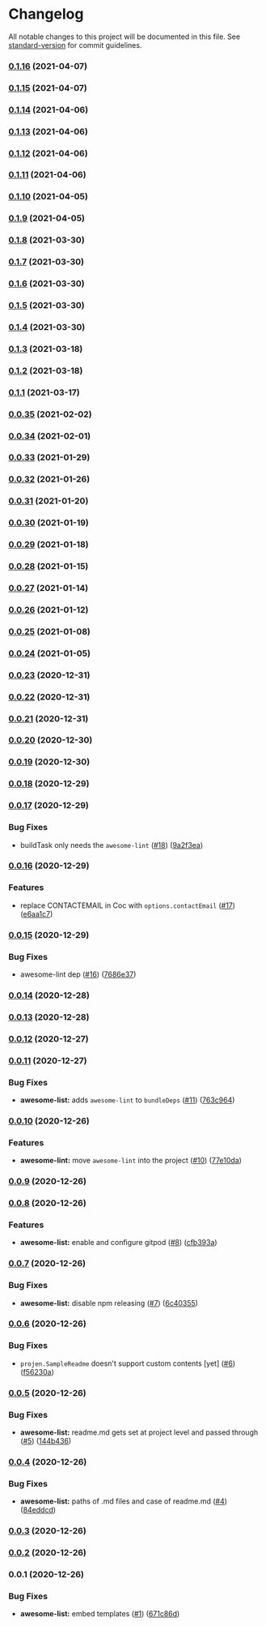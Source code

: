 # Changelog

All notable changes to this project will be documented in this file. See [standard-version](https://github.com/conventional-changelog/standard-version) for commit guidelines.

### [0.1.16](https://github.com/p6m7g8/p6-projen-project-awesome-list/compare/v0.1.15...v0.1.16) (2021-04-07)

### [0.1.15](https://github.com/p6m7g8/p6-projen-project-awesome-list/compare/v0.1.14...v0.1.15) (2021-04-07)

### [0.1.14](https://github.com/p6m7g8/p6-projen-project-awesome-list/compare/v0.1.13...v0.1.14) (2021-04-06)

### [0.1.13](https://github.com/p6m7g8/p6-projen-project-awesome-list/compare/v0.1.12...v0.1.13) (2021-04-06)

### [0.1.12](https://github.com/p6m7g8/p6-projen-project-awesome-list/compare/v0.1.11...v0.1.12) (2021-04-06)

### [0.1.11](https://github.com/p6m7g8/p6-projen-project-awesome-list/compare/v0.1.10...v0.1.11) (2021-04-06)

### [0.1.10](https://github.com/p6m7g8/p6-projen-project-awesome-list/compare/v0.1.9...v0.1.10) (2021-04-05)

### [0.1.9](https://github.com/p6m7g8/p6-projen-project-awesome-list/compare/v0.1.8...v0.1.9) (2021-04-05)

### [0.1.8](https://github.com/p6m7g8/p6-projen-project-awesome-list/compare/v0.1.7...v0.1.8) (2021-03-30)

### [0.1.7](https://github.com/p6m7g8/p6-projen-project-awesome-list/compare/v0.1.6...v0.1.7) (2021-03-30)

### [0.1.6](https://github.com/p6m7g8/p6-projen-project-awesome-list/compare/v0.1.5...v0.1.6) (2021-03-30)

### [0.1.5](https://github.com/p6m7g8/p6-projen-project-awesome-list/compare/v0.1.4...v0.1.5) (2021-03-30)

### [0.1.4](https://github.com/p6m7g8/p6-projen-project-awesome-list/compare/v0.1.3...v0.1.4) (2021-03-30)

### [0.1.3](https://github.com/p6m7g8/p6-projen-project-awesome-list/compare/v0.1.2...v0.1.3) (2021-03-18)

### [0.1.2](https://github.com/p6m7g8/p6-projen-project-awesome-list/compare/v0.1.1...v0.1.2) (2021-03-18)

### [0.1.1](https://github.com/p6m7g8/p6-projen-project-awesome-list/compare/v0.0.31...v0.1.1) (2021-03-17)

### [0.0.35](https://github.com/p6m7g8/p6-projen-project-awesome-list/compare/v0.0.31...v0.0.35) (2021-02-02)

### [0.0.34](https://github.com/p6m7g8/p6-projen-project-awesome-list/compare/v0.0.31...v0.0.34) (2021-02-01)

### [0.0.33](https://github.com/p6m7g8/p6-projen-project-awesome-list/compare/v0.0.31...v0.0.33) (2021-01-29)

### [0.0.32](https://github.com/p6m7g8/p6-projen-project-awesome-list/compare/v0.0.31...v0.0.32) (2021-01-26)

### [0.0.31](https://github.com/p6m7g8/p6-projen-project-awesome-list/compare/v0.0.29...v0.0.31) (2021-01-20)

### [0.0.30](https://github.com/p6m7g8/p6-projen-project-awesome-list/compare/v0.0.29...v0.0.30) (2021-01-19)

### [0.0.29](https://github.com/p6m7g8/p6-projen-project-awesome-list/compare/v0.0.28...v0.0.29) (2021-01-18)

### [0.0.28](https://github.com/p6m7g8/p6-projen-project-awesome-list/compare/v0.0.25...v0.0.28) (2021-01-15)

### [0.0.27](https://github.com/p6m7g8/p6-projen-project-awesome-list/compare/v0.0.25...v0.0.27) (2021-01-14)

### [0.0.26](https://github.com/p6m7g8/p6-projen-project-awesome-list/compare/v0.0.25...v0.0.26) (2021-01-12)

### [0.0.25](https://github.com/p6m7g8/p6-projen-project-awesome-list/compare/v0.0.24...v0.0.25) (2021-01-08)

### [0.0.24](https://github.com/p6m7g8/p6-projen-project-awesome-list/compare/v0.0.23...v0.0.24) (2021-01-05)

### [0.0.23](https://github.com/p6m7g8/p6-projen-project-awesome-list/compare/v0.0.22...v0.0.23) (2020-12-31)

### [0.0.22](https://github.com/p6m7g8/p6-projen-project-awesome-list/compare/v0.0.21...v0.0.22) (2020-12-31)

### [0.0.21](https://github.com/p6m7g8/p6-projen-project-awesome-list/compare/v0.0.20...v0.0.21) (2020-12-31)

### [0.0.20](https://github.com/p6m7g8/p6-projen-project-awesome-list/compare/v0.0.17...v0.0.20) (2020-12-30)

### [0.0.19](https://github.com/p6m7g8/p6-projen-project-awesome-list/compare/v0.0.17...v0.0.19) (2020-12-30)

### [0.0.18](https://github.com/p6m7g8/p6-projen-project-awesome-list/compare/v0.0.17...v0.0.18) (2020-12-29)

### [0.0.17](https://github.com/p6m7g8/p6-projen-project-awesome-list/compare/v0.0.16...v0.0.17) (2020-12-29)


### Bug Fixes

* buildTask only needs the `awesome-lint` ([#18](https://github.com/p6m7g8/p6-projen-project-awesome-list/issues/18)) ([9a2f3ea](https://github.com/p6m7g8/p6-projen-project-awesome-list/commit/9a2f3eadfe6cd1132bcbd1725e05626212db0690))

### [0.0.16](https://github.com/p6m7g8/p6-projen-project-awesome-list/compare/v0.0.15...v0.0.16) (2020-12-29)


### Features

* replace CONTACTEMAIL in Coc with `options.contactEmail` ([#17](https://github.com/p6m7g8/p6-projen-project-awesome-list/issues/17)) ([e6aa1c7](https://github.com/p6m7g8/p6-projen-project-awesome-list/commit/e6aa1c7595240e69d93a88bbb2c82f81b310cd0b))

### [0.0.15](https://github.com/p6m7g8/p6-projen-project-awesome-list/compare/v0.0.14...v0.0.15) (2020-12-29)


### Bug Fixes

* awesome-lint dep ([#16](https://github.com/p6m7g8/p6-projen-project-awesome-list/issues/16)) ([7686e37](https://github.com/p6m7g8/p6-projen-project-awesome-list/commit/7686e3795e7e892b6f73868a86c7ad76349153ed))

### [0.0.14](https://github.com/p6m7g8/p6-projen-project-awesome-list/compare/v0.0.13...v0.0.14) (2020-12-28)

### [0.0.13](https://github.com/p6m7g8/p6-projen-project-awesome-list/compare/v0.0.12...v0.0.13) (2020-12-28)

### [0.0.12](https://github.com/p6m7g8/p6-projen-project-awesome-list/compare/v0.0.11...v0.0.12) (2020-12-27)

### [0.0.11](https://github.com/p6m7g8/p6-projen-project-awesome-list/compare/v0.0.10...v0.0.11) (2020-12-27)


### Bug Fixes

* **awesome-list:** adds `awesome-lint` to `bundleDeps` ([#11](https://github.com/p6m7g8/p6-projen-project-awesome-list/issues/11)) ([763c964](https://github.com/p6m7g8/p6-projen-project-awesome-list/commit/763c964535d161eba0624b8719f8dde1a926443e))

### [0.0.10](https://github.com/p6m7g8/p6-projen-project-awesome-list/compare/v0.0.9...v0.0.10) (2020-12-26)


### Features

* **awesome-lint:** move `awesome-lint` into the project ([#10](https://github.com/p6m7g8/p6-projen-project-awesome-list/issues/10)) ([77e10da](https://github.com/p6m7g8/p6-projen-project-awesome-list/commit/77e10da2972813151869fb94e102b51336089481))

### [0.0.9](https://github.com/p6m7g8/p6-projen-project-awesome-list/compare/v0.0.8...v0.0.9) (2020-12-26)

### [0.0.8](https://github.com/p6m7g8/p6-projen-project-awesome-list/compare/v0.0.7...v0.0.8) (2020-12-26)


### Features

* **awesome-list:** enable and configure gitpod ([#8](https://github.com/p6m7g8/p6-projen-project-awesome-list/issues/8)) ([cfb393a](https://github.com/p6m7g8/p6-projen-project-awesome-list/commit/cfb393a9a966fe01861fb7d97dc9171594852816))

### [0.0.7](https://github.com/p6m7g8/p6-projen-project-awesome-list/compare/v0.0.6...v0.0.7) (2020-12-26)


### Bug Fixes

* **awesome-list:** disable npm releasing ([#7](https://github.com/p6m7g8/p6-projen-project-awesome-list/issues/7)) ([6c40355](https://github.com/p6m7g8/p6-projen-project-awesome-list/commit/6c40355e996507192e05060ab35fc38966046a64))

### [0.0.6](https://github.com/p6m7g8/p6-projen-project-awesome-list/compare/v0.0.5...v0.0.6) (2020-12-26)


### Bug Fixes

* `projen.SampleReadme` doesn't support custom contents [yet] ([#6](https://github.com/p6m7g8/p6-projen-project-awesome-list/issues/6)) ([f56230a](https://github.com/p6m7g8/p6-projen-project-awesome-list/commit/f56230aca1db7084c91b7a2d8c9d520b27529e65))

### [0.0.5](https://github.com/p6m7g8/p6-projen-project-awesome-list/compare/v0.0.4...v0.0.5) (2020-12-26)


### Bug Fixes

* **awesome-list:** readme.md gets set at project level and passed through ([#5](https://github.com/p6m7g8/p6-projen-project-awesome-list/issues/5)) ([144b436](https://github.com/p6m7g8/p6-projen-project-awesome-list/commit/144b436daaf0d1722b6e3e3d61b291f2bfba31af))

### [0.0.4](https://github.com/p6m7g8/p6-projen-project-awesome-list/compare/v0.0.3...v0.0.4) (2020-12-26)


### Bug Fixes

* **awesome-list:** paths of .md files and case of readme.md ([#4](https://github.com/p6m7g8/p6-projen-project-awesome-list/issues/4)) ([84eddcd](https://github.com/p6m7g8/p6-projen-project-awesome-list/commit/84eddcdd498df0f0ac4a10ad26375beeace561c1))

### [0.0.3](https://github.com/p6m7g8/p6-projen-project-awesome-list/compare/v0.0.2...v0.0.3) (2020-12-26)

### [0.0.2](https://github.com/p6m7g8/p6-projen-project-awesome-list/compare/v0.0.1...v0.0.2) (2020-12-26)

### 0.0.1 (2020-12-26)


### Bug Fixes

* **awesome-list:** embed templates ([#1](https://github.com/p6m7g8/p6-projen-project-awesome-list/issues/1)) ([671c86d](https://github.com/p6m7g8/p6-projen-project-awesome-list/commit/671c86d6300fe2a1de08475b27275a16bea2e6d9))
